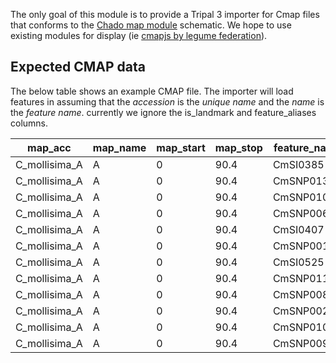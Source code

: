 The only goal of this module is to provide a Tripal 3 importer for Cmap files that conforms to the [Chado map module](http://gmod.org/wiki/Chado_Map_Module) schematic.  We hope to use existing modules for display (ie [cmapjs by legume federation](https://github.com/LegumeFederation/cmap-js)).


## Expected CMAP data
The below table shows an example CMAP file.  The importer will load features in assuming that the *accession* is the *unique name* and the *name* is the *feature name*.
currently we ignore the is_landmark and feature_aliases columns.


| map_acc       | map_name | map_start | map_stop | feature_name | feature_accession | feature_aliases | feature_start | feature_stop | feature_type_acc | is_landmark |
|---------------|----------|-----------|----------|--------------|-------------------|-----------------|---------------|--------------|------------------|-------------|
| C_mollisima_A | A        | 0         | 90.4     | CmSI0385     | CmSI0385          |                 | 0             | 0            | SSR              | 0           |
| C_mollisima_A | A        | 0         | 90.4     | CmSNP01340   | CmSNP01340        |                 | 1.1           | 1.1          | SNP              | 0           |
| C_mollisima_A | A        | 0         | 90.4     | CmSNP01086   | CmSNP01086        |                 | 3.5           | 3.5          | SNP              | 0           |
| C_mollisima_A | A        | 0         | 90.4     | CmSNP00635   | CmSNP00635        |                 | 6.9           | 6.9          | SNP              | 0           |
| C_mollisima_A | A        | 0         | 90.4     | CmSI0407     | CmSI0407          |                 | 7.5           | 7.5          | SSR              | 0           |
| C_mollisima_A | A        | 0         | 90.4     | CmSNP00135   | CmSNP00135        |                 | 8.5           | 8.5          | SNP              | 0           |
| C_mollisima_A | A        | 0         | 90.4     | CmSI0525     | CmSI0525          |                 | 9.1           | 9.1          | SSR              | 0           |
| C_mollisima_A | A        | 0         | 90.4     | CmSNP01101   | CmSNP01101        |                 | 13.4          | 13.4         | SNP              | 0           |
| C_mollisima_A | A        | 0         | 90.4     | CmSNP00862   | CmSNP00862        |                 | 14.8          | 14.8         | SNP              | 0           |
| C_mollisima_A | A        | 0         | 90.4     | CmSNP00251   | CmSNP00251        |                 | 17.1          | 17.1         | SNP              | 0           |
| C_mollisima_A | A        | 0         | 90.4     | CmSNP01050   | CmSNP01050        |                 | 19.5          | 19.5         | SNP              | 0           |
| C_mollisima_A | A        | 0         | 90.4     | CmSNP00977   | CmSNP00977        |                 | 20.8          | 20.8         | SNP              | 0           |
